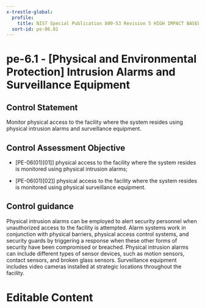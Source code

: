 ```yaml
---
x-trestle-global:
  profile:
    title: NIST Special Publication 800-53 Revision 5 HIGH IMPACT BASELINE
  sort-id: pe-06.01
---
```


# pe-6.1 - \[Physical and Environmental Protection\] Intrusion Alarms and Surveillance Equipment

## Control Statement

Monitor physical access to the facility where the system resides using physical intrusion alarms and surveillance equipment.

## Control Assessment Objective

- \[PE-06(01)[01]\] physical access to the facility where the system resides is monitored using physical intrusion alarms;

- \[PE-06(01)[02]\] physical access to the facility where the system resides is monitored using physical surveillance equipment.

## Control guidance

Physical intrusion alarms can be employed to alert security personnel when unauthorized access to the facility is attempted. Alarm systems work in conjunction with physical barriers, physical access control systems, and security guards by triggering a response when these other forms of security have been compromised or breached. Physical intrusion alarms can include different types of sensor devices, such as motion sensors, contact sensors, and broken glass sensors. Surveillance equipment includes video cameras installed at strategic locations throughout the facility.

# Editable Content

<!-- Make additions and edits below -->
<!-- The above represents the contents of the control as received by the profile, prior to additions. -->
<!-- If the profile makes additions to the control, they will appear below. -->
<!-- The above markdown may not be edited but you may edit the content below, and/or introduce new additions to be made by the profile. -->
<!-- If there is a yaml header at the top, parameter values may be edited. Use --set-parameters to incorporate the changes during assembly. -->
<!-- The content here will then replace what is in the profile for this control, after running profile-assemble. -->
<!-- The current profile has no added parts for this control, but you may add new ones here. -->
<!-- Each addition must have a heading either of the form ## Control my_addition_name -->
<!-- or ## Part a. (where the a. refers to one of the control statement labels.) -->
<!-- "## Control" parts are new parts added after the statement part. -->
<!-- "## Part" parts are new parts added into the top-level statement part with that label. -->
<!-- Subparts may be added with nested hash levels of the form ### My Subpart Name -->
<!-- underneath the parent ## Control or ## Part being added -->
<!-- See https://oscal-compass.github.io/compliance-trestle/tutorials/ssp_profile_catalog_authoring/ssp_profile_catalog_authoring for guidance. -->
